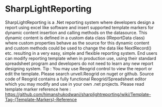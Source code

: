 # SharpLightReporting

SharpLightReporting is a .Net reporting system where developers design a report using excel like software and insert supported template markers for dynamic content insertion and calling methods on the datasource.
This dynamic content is defined in a custom data class (IReportData class) where custom properties behave as the source for this dynamic content and custom methods could be used to change the data like NextRecord() etc. resulting in a very easy, simple and flexible reporting system.
End users can modify reporting template when in production use, using their standard spreadsheet program and developers do not need to learn any new report designing system. 
Tip : You may use Reogrid control to view the report or edit the template. Please search unvell.Reogrid on nuget or github. Source code of Reogrid contains a fully functional Reogrid/Spreadsheet editor which you may modify and use in your own .net projects.
Please read template marker reference here : https://github.com/himanshukodwani/sharplightreporting/wiki/Template-Tag-(Template-Markers)-Reference

